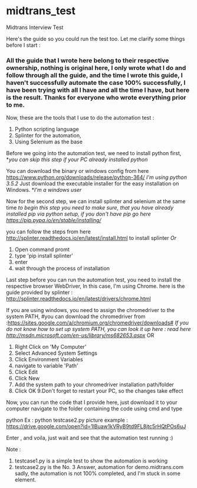 # midtrans_test
Midtrans Interview Test


Here's the guide so you could run the test too.
Let me clarify some things before I start :
### All the guide that I wrote here belong to their respective ownership, nothing is original here, I only wrote what I do and follow through all the guide, and the time I wrote this guide, I haven't successfully automate the case 100% successfully, I have been trying with all I have and all the time I have, but here is the result. Thanks for everyone who wrote everything prior to me. ###

Now, these are the tools that I use to do the automation test :
1. Python scripting language
2. Splinter for the automation,
3. Using Selenium as the base

Before we going into the automation test, we need to install python first, **you can skip this step if your PC already installed python*

You can download the binary or windows config from here https://www.python.org/downloads/release/python-364/
*I'm using python 3.5.2*
Just download the executable installer for the easy installation on Windows. **I'm a windows user*

Now for the second step, we can install splinter and selenium at the same time
*to begin this step you need to make sure, that you have already installed pip via python setup, if you don't have pip go here https://pip.pypa.io/en/stable/installing/*

you can follow the steps from here http://splinter.readthedocs.io/en/latest/install.html to install splinter
*Or*
1. Open command promt
2. type 'pip install splinter'
3. enter
4. wait through the process of installation

Last step before you can run the automation test, you need to install the respective browser WebDriver,
In this case, I'm using Chrome.
here is the guide provided by splinter : http://splinter.readthedocs.io/en/latest/drivers/chrome.html

If you are using windows, you need to assign the chromedriver to the system PATH,
#you can download the chromedriver from :https://sites.google.com/a/chromium.org/chromedriver/downloads#
*If you do not know how to set up system PATH, you can look it up here :
read here http://msdn.microsoft.com/en-us/library/ms682653.aspx*
OR
1. Right Click on 'My Computer' 
2. Select Advanced System Settings
3. Click Environment Variables
4. navigate to variable 'Path'
5. Click Edit
6. Click New
7. Add the system path to your chromedriver installation path/folder
8. Click OK
9.Don't forget to restart your PC, so the changes take effect

Now, you can run the code that I provide here, just download it to your computer
navigate to the folder containing the code using cmd
and type

python <program name>
  Ex : python testcase2.py
  picture example :
  https://drive.google.com/open?id=1lBuaw1kVRyB9td9FL8jtc5rHQtPOs6uJ
  
  Enter , and voila, just wait and see that the automation test running :)
  
  Note :
  1. testcase1.py is a simple test to show the automation is working
  2. testcase2.py is the No. 3 Answer, automation for demo.midtrans.com
    sadly, the automation is not 100% completed, and I'm stuck in some element.
